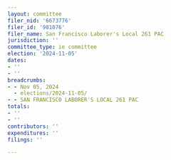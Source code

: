 ```yaml
---
layout: committee
filer_nid: '6673776'
filer_id: '981076'
filer_name: San Francisco Laborer's Local 261 PAC
jurisdiction: ''
committee_type: ie committee
election: '2024-11-05'
dates:
- ''
- ''
breadcrumbs:
- - Nov 05, 2024
  - elections/2024-11-05/
- - SAN FRANCISCO LABORER'S LOCAL 261 PAC
totals:
- ''
- ''
contributors: ''
expenditures: ''
filings: ''

---
```


